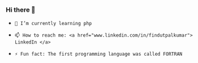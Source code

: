 ### Hi there 👋

<!--
**UtpalKuma-r/utpalkuma-r** is a ✨ _special_ ✨ repository because its `README.md` (this file) appears on your GitHub profile.

Here are some ideas to get you started:
- 😄 Pronouns: ...
- 👯 I’m looking to collaborate on ...
- 🤔 I’m looking for help with ...
- 💬 Ask me about ...
- 🔭 I’m currently working on ...
-->


-     🌱 I’m currently learning php

-     📫 How to reach me: <a href="www.linkedin.com/in/findutpalkumar"> LinkedIn </a>

-     ⚡ Fun fact: The first programming language was called FORTRAN

